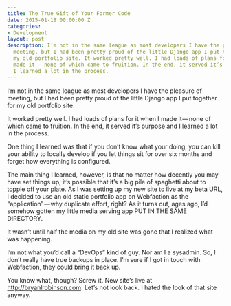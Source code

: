 ```yaml
---
title: The True Gift of Your Former Code
date: 2015-01-18 00:00:00 Z
categories:
- Development
layout: post
description: I’m not in the same league as most developers I have the pleasure of
  meeting, but I had been pretty proud of the little Django app I put together for
  my old portfolio site. It worked pretty well. I had loads of plans for it when I
  made it — none of which came to fruition. In the end, it served it’s purpose and
  I learned a lot in the process.
---
```


I’m not in the same league as most developers I have the pleasure of meeting, but I had been pretty proud of the little Django app I put together for my old portfolio site.

It worked pretty well. I had loads of plans for it when I made it — none of which came to fruition. In the end, it served it’s purpose and I learned a lot in the process.

One thing I learned was that if you don’t know what your doing, you can kill your ability to locally develop if you let things sit for over six months and forget how everything is configured.

The main thing I learned, however, is that no matter how decently you may have set things up, it’s possible that it’s a big pile of spaghetti about to topple off your plate. As I was setting up my new site to live at my beta URL, I decided to use an old static portfolio app on Webfaction as the “application” — why duplicate effort, right? As it turns out, ages ago, I’d somehow gotten my little media serving app PUT IN THE SAME DIRECTORY.

It wasn’t until half the media on my old site was gone that I realized what was happening.

I’m not what you’d call a “DevOps” kind of guy. Nor am I a sysadmin. So, I don’t really have true backups in place. I’m sure if I got in touch with Webfaction, they could bring it back up.

You know what, though? Screw it. New site’s live at http://bryanlrobinson.com. Let’s not look back. I hated the look of that site anyway.
